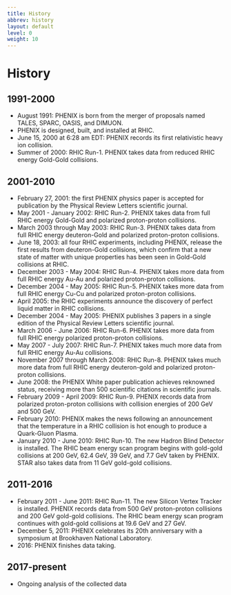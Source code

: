 ```yaml
---
title: History
abbrev: history
layout: default
level: 0
weight: 10
---
```

# History

## 1991-2000

* August 1991: PHENIX is born from the merger of proposals named TALES, SPARC, OASIS, and DIMUON.
* PHENIX is designed, built, and installed at RHIC.
* June 15, 2000 at 6:28 am EDT: PHENIX records its first relativistic heavy ion collision.
* Summer of 2000: RHIC Run-1. PHENIX takes data from reduced RHIC energy Gold-Gold collisions.

## 2001-2010
* February 27, 2001: the first PHENIX physics paper is accepted for publication by the Physical Review Letters scientific journal.
* May 2001 - January 2002: RHIC Run-2. PHENIX takes data from full RHIC energy Gold-Gold and polarized proton-proton collisions.
* March 2003 through May 2003: RHIC Run-3. PHENIX takes data from full RHIC energy deuteron-Gold and polarized proton-proton collisions.
* June 18, 2003: all four RHIC experiments, including PHENIX, release the first results from deuteron-Gold collisions, which confirm that a new state of matter with unique properties has been seen in Gold-Gold collisions at RHIC.
* December 2003 - May 2004: RHIC Run-4. PHENIX takes more data from full RHIC energy Au-Au and polarized proton-proton collisions.
* December 2004 - May 2005: RHIC Run-5. PHENIX takes more data from full RHIC energy Cu-Cu and polarized proton-proton collisions.
* April 2005: the RHIC experiments announce the discovery of perfect liquid matter in RHIC collisions.
* December 2004 - May 2005: PHENIX publishes 3 papers in a single edition of the Physical Review Letters scientific journal.
* March 2006 - June 2006: RHIC Run-6. PHENIX takes more data from full RHIC energy polarized proton-proton collisions.
* May 2007 - July 2007: RHIC Run-7. PHENIX takes much more data from full RHIC energy Au-Au collisions.
* November 2007 through March 2008: RHIC Run-8. PHENIX takes much more data from full RHIC energy deuteron-gold and polarized proton-proton collisions.
* June 2008: the PHENIX White paper publication achieves reknowned status, receiving more than 500 scientific citations in scientific journals.
* February 2009 - April 2009: RHIC Run-9. PHENIX records data from polarized proton-proton collisions with collision energies of 200 GeV and 500 GeV.
* February 2010: PHENIX makes the news following an announcement that the temperature in a RHIC collision is hot enough to produce a Quark-Gluon Plasma.
* January 2010 - June 2010: RHIC Run-10. The new Hadron Blind Detector is installed. The RHIC beam energy scan program begins with gold-gold collisions at 200 GeV, 62.4 GeV, 39 GeV, and 7.7 GeV taken by PHENIX. STAR also takes data from 11 GeV gold-gold collisions.

## 2011-2016
* February 2011 - June 2011: RHIC Run-11. The new Silicon Vertex Tracker is installed. PHENIX records data from 500 GeV proton-proton collisions and 200 GeV gold-gold collisions.  The RHIC beam energy scan program continues with gold-gold collisions at 19.6 GeV and 27 GeV.
* December 5, 2011: PHENIX celebrates its 20th anniversary with a symposium at Brookhaven National Laboratory.
* 2016: PHENIX finishes data taking.

## 2017-present
* Ongoing analysis of the collected data
